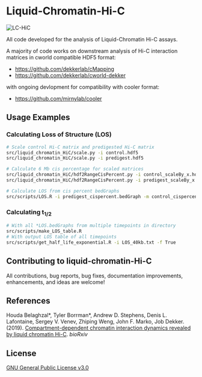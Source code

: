 # Liquid-Chromatin-Hi-C
![LC-HiC](https://github.com/tborrman/liquid-chromatin-Hi-C/blob/master/figures/LChic_progression.PNG)

All code developed for the analysis of Liquid-Chromatin Hi-C assays. 

A majority of code works on downstream analysis of Hi-C interaction matrices in cworld compatible HDF5 format:
- https://github.com/dekkerlab/cMapping
- https://github.com/dekkerlab/cworld-dekker

with ongoing devlopment for compatibility with cooler format:
- https://github.com/mirnylab/cooler
## Usage Examples
### Calculating Loss of Structure (LOS)
```bash
# Scale control Hi-C matrix and predigested Hi-C matrix
src/liquid_chromatin_HiC/scale.py -i control.hdf5
src/liquid_chromatin_HiC/scale.py -i predigest.hdf5

# Calculate 6 Mb cis percentage for scaled matrices
src/liquid_chromatin_HiC/hdf2RangeCisPercent.py -i control_scaleBy_x.hdf5
src/liquid_chromatin_HiC/hdf2RangeCisPercent.py -i predigest_scaleBy_x.hdf5

# Calculate LOS from cis percent bedGraphs
src/scripts/LOS.R -i predigest_cispercent.bedGraph -m control_cispercent.bedGraph
```
### Calculating t<sub>1/2</sub>
```bash
# With all *LOS.bedGraphs from multiple timepoints in directory
src/scripts/make_LOS_table.R
# With output LOS table of all timepoints
src/scripts/get_half_life_exponential.R -i LOS_40kb.txt -f True
```
## Contributing to liquid-chromatin-Hi-C
All contributions, bug reports, bug fixes, documentation improvements, enhancements, and ideas are welcome!

## References
Houda Belaghzal*, Tyler Borrman*, Andrew D. Stephens, Denis L. Lafontaine, Sergey V. Venev, Zhiping Weng, John F. Marko, Job Dekker. (2019). [Compartment-dependent chromatin interaction dynamics revealed by liquid chromatin Hi-C](https://www.biorxiv.org/content/10.1101/704957v1). *bioRxiv*

## License 
[GNU General Public License v3.0](LICENSE)



